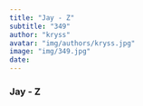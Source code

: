 ```yaml
---
title: "Jay - Z"
subtitle: "349"
author: "kryss"
avatar: "img/authors/kryss.jpg"
image: "img/349.jpg"
date:
---
```


### Jay - Z

